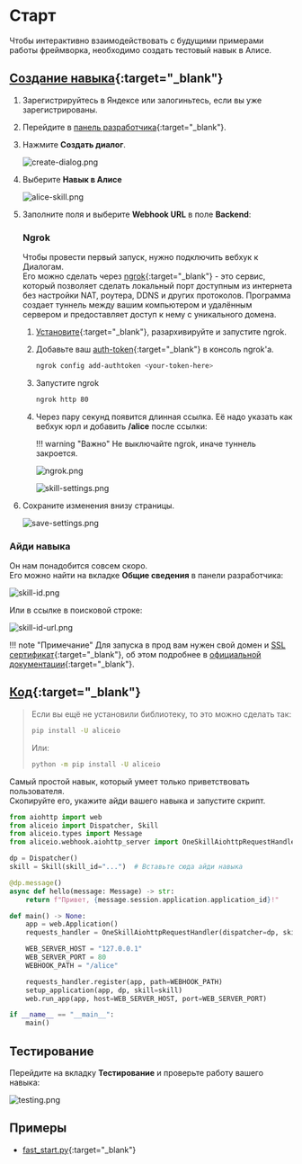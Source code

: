 # Старт

Чтобы интерактивно взаимодействовать с будущими примерами работы фреймворка, необходимо создать тестовый навык в Алисе.

## [Создание навыка](https://yandex.ru/dev/dialogs/alice/doc/skill-create-console.html){:target="_blank"}

1. Зарегистрируйтесь в Яндексе или залогиньтесь, если вы уже зарегистрированы.
2. Перейдите в [панель разработчика](https://dialogs.yandex.ru/developer/){:target="_blank"}.
3. Нажмите **Cоздать диалог**.

    ![create-dialog.png](../_static/create-dialog.png)

4. Выберите **Навык в Алисе**

    ![alice-skill.png](../_static/alice-skill.png)

5. Заполните поля и выберите **Webhook URL** в поле **Backend**:

    ### Ngrok

    Чтобы провести первый запуск, нужно подключить вебхук к Диалогам. \
    Его можно сделать через [ngrok](https://ngrok.com/){:target="_blank"} - это сервис, который позволяет сделать локальный порт доступным из интернета без настройки NAT, роутера, DDNS и других протоколов.
    Программа создает туннель между вашим компьютером и удалённым сервером и предоставляет доступ к нему с уникального домена.

    1. [Установите](https://dashboard.ngrok.com/get-started/setup){:target="_blank"}, разархивируйте и запустите ngrok.
    2. Добавьте ваш [auth-token](https://dashboard.ngrok.com/get-started/your-authtoken){:target="_blank"} в консоль ngrok'а.
        ```bash
        ngrok config add-authtoken <your-token-here>
        ```
    3. Запустите ngrok
        ```bash
        ngrok http 80
        ```
    4. Через пару секунд появится длинная ссылка. Её надо указать как вебхук юрл и добавить **/alice** после ссылки:

        !!! warning "Важно"
            Не выключайте ngrok, иначе туннель закроется.

        ![ngrok.png](../_static/ngrok.png)

        ![skill-settings.png](../_static/skill-settings.png)

6. Сохраните изменения внизу страницы.

    ![save-settings.png](../_static/save-settings.png)

### Айди навыка

Он нам понадобится совсем скоро. \
Его можно найти на вкладке **Общие сведения** в панели разработчика:

![skill-id.png](../_static/skill-id.png)

Или в ссылке в поисковой строке:

![skill-id-url.png](../_static/skill-id-url.png)


!!! note "Примечание"
    Для запуска в прод вам нужен свой домен и [SSL сертификат](https://wiki.yaboard.com/s/zc){:target="_blank"},
    об этом подробнее в [официальной документации](https://yandex.ru/dev/dialogs/alice/doc/deploy-overview.html){:target="_blank"}.


## [Код](https://github.com/K1rL3s/aliceio/blob/master/examples/fast_start.py){:target="_blank"}

> Если вы ещё не установили библиотеку, то это можно сделать так:
> ```bash
> pip install -U aliceio
> ```
> Или:
> ```bash
> python -m pip install -U aliceio
> ```

Самый простой навык, который умеет только приветствовать пользователя. \
Скопируйте его, укажите айди вашего навыка и запустите скрипт.

```python
from aiohttp import web
from aliceio import Dispatcher, Skill
from aliceio.types import Message
from aliceio.webhook.aiohttp_server import OneSkillAiohttpRequestHandler, setup_application

dp = Dispatcher()
skill = Skill(skill_id="...")  # Вставьте сюда айди навыка

@dp.message()
async def hello(message: Message) -> str:
    return f"Привет, {message.session.application.application_id}!"

def main() -> None:
    app = web.Application()
    requests_handler = OneSkillAiohttpRequestHandler(dispatcher=dp, skill=skill)

    WEB_SERVER_HOST = "127.0.0.1"
    WEB_SERVER_PORT = 80
    WEBHOOK_PATH = "/alice"

    requests_handler.register(app, path=WEBHOOK_PATH)
    setup_application(app, dp, skill=skill)
    web.run_app(app, host=WEB_SERVER_HOST, port=WEB_SERVER_PORT)

if __name__ == "__main__":
    main()
```

## Тестирование

Перейдите на вкладку **Тестирование** и проверьте работу вашего навыка:

![testing.png](../_static/testing.png)

## Примеры

* [fast_start.py](https://github.com/K1rL3s/aliceio/blob/master/examples/fast_start.py){:target="_blank"}
